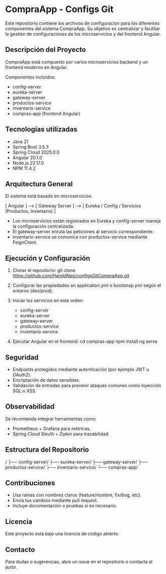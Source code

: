 CompraApp - Configs Git
========================

Este repositorio contiene los archivos de configuración para los diferentes componentes del sistema CompraApp. 
Su objetivo es centralizar y facilitar la gestión de configuraciones de los microservicios y del frontend Angular.

Descripción del Proyecto
-------------------------
CompraApp está compuesto por varios microservicios backend y un frontend moderno en Angular.

Componentes incluidos:
- config-server
- eureka-server
- gateway-server
- productos-service
- inventario-service
- compras-app (frontend Angular)

Tecnologías utilizadas
-----------------------
- Java 21
- Spring Boot 3.5.3
- Spring Cloud 2025.0.0
- Angular 20.1.0
- Node.js 22.17.0
- NPM 11.4.2

Arquitectura General
---------------------
El sistema está basado en microservicios:

[ Angular ] --> [ Gateway Server ] --> [ Eureka / Config / Servicios (Productos, Inventario) ]

- Los microservicios están registrados en Eureka y config-server maneja la configuración centralizada.
- El gateway-server enruta las peticiones al servicio correspondiente.
- inventario-service se comunica con productos-service mediante FeignClient.

Ejecución y Configuración
--------------------------
1. Clonar el repositorio:
   git clone https://github.com/HaroldNeg/configsGitCompraApp.git

2. Configurar las propiedades en application.yml o bootstrap.yml según el entorno (dev/prod).

3. Iniciar los servicios en este orden:
   - config-server
   - eureka-server
   - gateway-server
   - productos-service
   - inventario-service

4. Ejecutar Angular en el frontend:
   cd compras-app
   npm install
   ng serve

Seguridad
---------
- Endpoints protegidos mediante autenticación (por ejemplo JWT u OAuth2).
- Encriptación de datos sensibles.
- Validación de entradas para prevenir ataques comunes como inyección SQL o XSS.

Observabilidad
--------------
Se recomienda integrar herramientas como:
- Prometheus + Grafana para métricas.
- Spring Cloud Sleuth + Zipkin para trazabilidad.

Estructura del Repositorio
---------------------------
/
├── config-server/
├── eureka-server/
├── gateway-server/
├── productos-service/
├── inventario-service/
└── compras-app/

Contribuciones
--------------
- Usa ramas con nombres claros (feature/nombre, fix/bug, etc).
- Envía tus cambios mediante pull request.
- Incluye documentación o pruebas si es necesario.

Licencia
--------
Este proyecto está bajo una licencia de código abierto.

Contacto
--------
Para dudas o sugerencias, abre un issue en el repositorio o contacta al autor.
